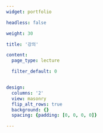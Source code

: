 ```yaml
---
widget: portfolio

headless: false

weight: 30

title: '강의'

content:
  page_type: lecture

  filter_default: 0


design:
  columns: '2'
  view: masonry
  flip_alt_rows: true
  background: {}
  spacing: {padding: [0, 0, 0, 0]}

---
```

